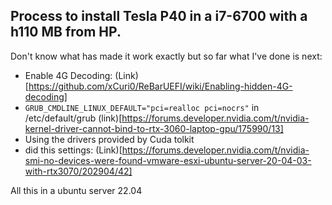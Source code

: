 ## Process to install Tesla P40 in a i7-6700 with a h110 MB from HP.

Don't know what has made it work exactly but so far what I've done is next:

* Enable 4G Decoding: (Link)[https://github.com/xCuri0/ReBarUEFI/wiki/Enabling-hidden-4G-decoding]
* `GRUB_CMDLINE_LINUX_DEFAULT="pci=realloc pci=nocrs"` in /etc/default/grub (link)[https://forums.developer.nvidia.com/t/nvidia-kernel-driver-cannot-bind-to-rtx-3060-laptop-gpu/175990/13]
* Using the drivers provided by Cuda tolkit
* did this settings: (Link)[https://forums.developer.nvidia.com/t/nvidia-smi-no-devices-were-found-vmware-esxi-ubuntu-server-20-04-03-with-rtx3070/202904/42]

All this in a ubuntu server 22.04
